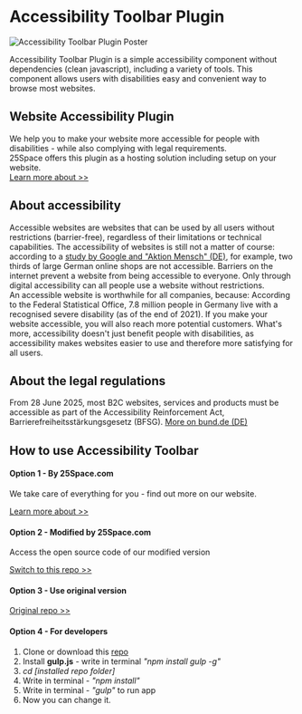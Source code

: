 <h1>Accessibility Toolbar Plugin</h1>
<p><img src="https://raw.githubusercontent.com/mickidum/acc_toolbar/master/poster.jpg" alt="Accessibility Toolbar Plugin Poster"></p>

<p>Accessibility Toolbar Plugin is a simple accessibility component without dependencies (clean javascript), including a variety of tools. This component allows users with disabilities easy and convenient way to browse most websites.</p>

<h2>Website Accessibility Plugin</h2>
<p>We help you to make your website more accessible for people with disabilities - while also complying with legal requirements.<br>
25Space offers this plugin as a hosting solution including setup on your website.<br>
<a href="https://25space.com/business/accessibility/">Learn more about >><a></p>


<h2>About accessibility</h2>
<p>Accessible websites are websites that can be used by all users without restrictions (barrier-free), regardless of their limitations or technical capabilities.
The accessibility of websites is still not a matter of course: according to a <a href="https://www.aktion-mensch.de/inklusion/barrierefreiheit/barrierefreie-website/test-barrierefreie-webshops" target="_blank">study by Google and "Aktion Mensch" (DE)</a>, for example, two thirds of large German online shops 
are not accessible. Barriers on the internet prevent a website from being accessible to everyone. Only through digital accessibility can all people use a website without restrictions.<br>
An accessible website is worthwhile for all companies, because: According to the Federal Statistical Office, 7.8 million people in Germany live with a recognised severe disability (as of the end of 2021). If you make your website accessible, you will also reach more potential customers. 
What's more, accessibility doesn't just benefit people with disabilities, as accessibility makes websites easier to use and therefore more satisfying for all users.<br></p>


<h2>About the legal regulations</h2>
<p>From 28 June 2025, most B2C websites, services and products must be accessible as part of the Accessibility Reinforcement Act, Barrierefreiheitsstärkungsgesetz (BFSG).
<a target="_blank" href="https://www.barrierefreiheit-dienstekonsolidierung.bund.de/Webs/PB/DE/gesetze-und-richtlinien/barrierefreiheitsstaerkungsgesetz/barrierefreiheitsstaerkungsgesetz-node.html">More on bund.de (DE)</a><br></p>

<h2>How to use Accessibility Toolbar</h2>

<h4>Option 1 - By 25Space.com</h4>
<p>We take care of everything for you - find out more on our website.</p>
<a href="https://25space.com/business/accessibility/">Learn more about >><a></p>


<h4>Option 2 - Modified by 25Space.com</h4>
<p>Access the open source code of our modified version</p>
<a href="https://github.com/25space/accessibility_toolbar/tree/master/adjustments">Switch to this repo >><a></p>
	
<h4>Option 3 - Use original version</h4>
<a href="https://github.com/mickidum/acc_toolbar">Original repo >><a></p>

<h4>Option 4 - For developers</h4>
<ol>
	<li>Clone or download this <a href="{{ site.github.repository_url }}">repo</a></li>
	<li>Install <strong>gulp.js</strong> - write in terminal <em>"npm install gulp -g"</em></li>
	<li><em>cd [installed repo folder]</em></li>
	<li>Write in terminal - <em>"npm install"</em></li>
	<li>Write in terminal - <em>"gulp"</em> to run app</li>
	<li>Now you can change it.</li>
</ol>



